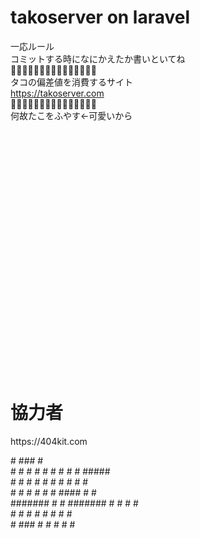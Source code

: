 # takoserver on laravel
一応ルール<br>
コミットする時になにかえたか書いといてね<br>
🐙🐙🐙🐙🐙🐙🐙🐙🐙🐙🐙🐙🐙🐙🐙<br>
タコの偏差値を消費するサイト<br>
https://takoserver.com<br>
🐙🐙🐙🐙🐙🐙🐙🐙🐙🐙🐙🐙🐙🐙🐙<br>
何故たこをふやす←可愛いから










<br><br><br><br><br><br><br><br><br><br><br><br><br><br><br><br><br><br><br><br><br><br><br>
<h1>協力者</h1>
https://404kit.com<br>
<p>
          #         ###   #      <br>
          #    #   #   #  #    #  #    # # ##### <br>
          #    #  #     # #    #  #   #  #   #  <br>
          #    #  #     # #    #  ####   #   # <br>
          ####### #     # ####### #  #   #   # <br>
               #   #   #       #  #   #  #   # <br>
               #    ###        #  #    # #   #  <br></p>
